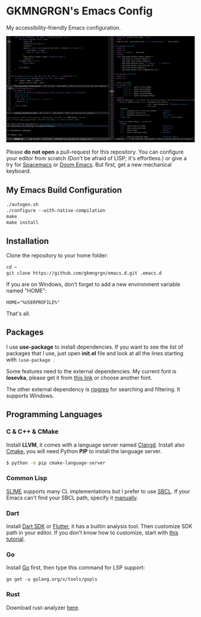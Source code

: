 # GKMNGRGN's Emacs Config

My accessibility-friendly Emacs configuration.

![](data/interface.png)

Please **do not open** a pull-request for this repository. You can configure your editor from scratch (Don't be afraid of LISP; it's effortless.) or give a try for [Spacemacs][1] or [Doom Emacs][2]. But first, get a new mechanical keyboard.

## My Emacs Build Configuration

```
./autogen.sh
./configure --with-native-compilation
make
make install
```

## Installation

Clone the repository to your home folder:

```
cd ~
git clone https://github.com/gkmngrgn/emacs.d.git .emacs.d
```

If you are on Windows, don't forget to add a new environment variable named "HOME":

```
HOME="%USERPROFILE%"
```

That's all.

## Packages

I use **use-package** to install dependencies. If you want to see the list of packages that I use, just open **init.el** file and look at all the lines starting with `(use-package `.

Some features need to the external dependencies. My current font is **Iosevka**, please get it from [this link][3] or choose another font.

The other external dependency is [ripgrep][4] for searching and filtering. It supports Windows.

## Programming Languages

### C & C++ & CMake

Install **LLVM**, it comes with a language server named [Clangd][5]. Install also [Cmake][6], you will need Python **PIP** to install the language server.

```bash
$ python -m pip cmake-language-server
```

### Common Lisp

[SLIME][7] supports many CL implementations but I prefer to use [SBCL][8]. If your Emacs can't find your SBCL path, specify it [manually][9].

### Dart

Install [Dart SDK][10] or [Flutter][11], it has a builtin analysis tool. Then customize SDK path in your editor. If you don't know how to customize, start with [this tutorial][12].

### Go

Install [Go][13] first, then type this command for LSP support:

```
go get -u golang.org/x/tools/gopls
```

### Rust

Download rust-analyzer [here][14].

[1]: https://www.spacemacs.org/
[2]: https://github.com/hlissner/doom-emacs
[3]: https://typeof.net/Iosevka/
[4]: https://github.com/BurntSushi/ripgrep/
[5]: https://clangd.llvm.org/
[6]: https://cmake.org/download/
[7]: https://common-lisp.net/project/slime/
[8]: http://www.sbcl.org/
[9]: http://ergoemacs.org/emacs/emacs_custom_system.html
[10]: https://dart.dev/
[11]: https://flutter.dev/
[12]: http://ergoemacs.org/emacs/emacs_custom_system.html
[13]: https://go.dev/
[14]: https://github.com/rust-analyzer/rust-analyzer/releases

